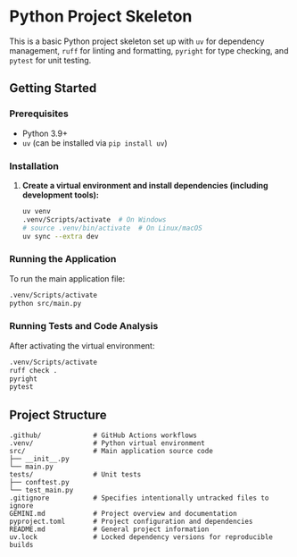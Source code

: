 # Python Project Skeleton

This is a basic Python project skeleton set up with `uv` for dependency management, `ruff` for linting and formatting, `pyright` for type checking, and `pytest` for unit testing.

## Getting Started

### Prerequisites

- Python 3.9+
- `uv` (can be installed via `pip install uv`)

### Installation

1.  **Create a virtual environment and install dependencies (including development tools):**
    ```bash
    uv venv
    .venv/Scripts/activate  # On Windows
    # source .venv/bin/activate  # On Linux/macOS
    uv sync --extra dev
    ```

### Running the Application

To run the main application file:

```bash
.venv/Scripts/activate
python src/main.py
```

### Running Tests and Code Analysis

After activating the virtual environment:

```bash
.venv/Scripts/activate
ruff check .
pyright
pytest
```

## Project Structure

```
.github/             # GitHub Actions workflows
.venv/               # Python virtual environment
src/                 # Main application source code
├── __init__.py
└── main.py
tests/               # Unit tests
├── conftest.py
└── test_main.py
.gitignore           # Specifies intentionally untracked files to ignore
GEMINI.md            # Project overview and documentation
pyproject.toml       # Project configuration and dependencies
README.md            # General project information
uv.lock              # Locked dependency versions for reproducible builds
```

